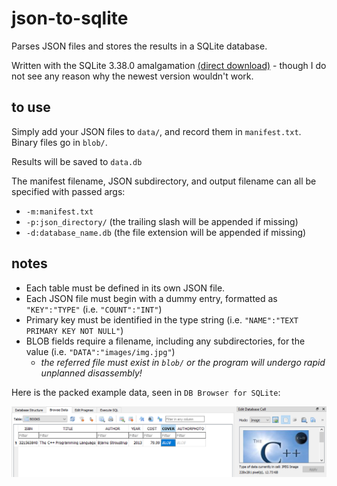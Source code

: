 # json-to-sqlite
Parses JSON files and stores the results in a SQLite database.

Written with the SQLite 3.38.0 amalgamation [(direct download)](https://www.sqlite.org/2022/sqlite-amalgamation-3380000.zip)  - though I do not see any reason why the newest version wouldn't work.

## to use

Simply add your JSON files to `data/`, and record them in `manifest.txt`. Binary files go in `blob/`.

Results will be saved to `data.db`

The manifest filename, JSON subdirectory, and output filename can all be specified with passed args:
- `-m:manifest.txt`
- `-p:json_directory/` (the trailing slash will be appended if missing)
- `-d:database_name.db` (the file extension will be appended if missing)

## notes

- Each table must be defined in its own JSON file.
- Each JSON file must begin with a dummy entry, formatted as `"KEY":"TYPE"` (i.e. `"COUNT":"INT"`)
- Primary key must be identified in the type string (i.e. `"NAME":"TEXT PRIMARY KEY NOT NULL"`)
- BLOB fields require a filename, including any subdirectories, for the value (i.e. `"DATA":"images/img.jpg"`)
	- *the referred file must exist in `blob/` or the program will undergo rapid unplanned disassembly!*

Here is the packed example data, seen in `DB Browser for SQLite`:

![a screenshot from DB Browser, showing a single entry in a BOOKS table which matches the data found in example.json](https://github.com/surfactants/json-to-sqlite/blob/main/database.png)

